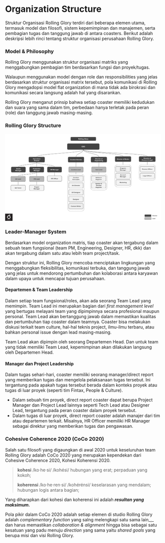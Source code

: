 # Organization Structure

Struktur Organisasi Rolling Glory terdiri dari beberapa elemen utama, termasuk model dan filosofi, sistem kepemimpinan dan manajemen, serta pembagian tugas dan tanggung jawab di antara coasters. Berikut adalah deskripsi lebih rinci tentang struktur organisasi perusahaan Rolling Glory.

### Model & Philosophy

Rolling Glory menggunakan struktur organisasi matriks yang menggabungkan pembagian tim berdasarkan fungsi dan proyek/tugas.

Walaupun menggunakan model dengan role dan responsibilities yang jelas berdasarkan struktur organisasi matrix tersebut, pola komunikasi di Rolling Glory mengadopsi model flat organization di mana tidak ada birokrasi dan komunikasi secara langsung adalah hal yang disarankan.&#x20;

Rolling Glory menganut prinsip bahwa setiap coaster memiliki kedudukan dan suara yang sama dalam tim, perbedaan hanya terletak pada peran (role) dan tanggung jawab masing-masing.

### Rolling Glory Structure

![Struktur Organisasi Rolling Glory (2020)](<../.gitbook/assets/image (3) (1).png>)



### Leader-Manager System

Berdasarkan model organization matris, tiap coaster akan tergabung dalam sebuah team fungsional (team PM, Engineering, Designer, HR, dkk) dan akan tergabung dalam satu atau lebih team project/task.

Dengan struktur ini, Rolling Glory mencoba menciptakan lingkungan yang menggabungkan fleksibilitas, komunikasi terbuka, dan tanggung jawab yang jelas untuk mendorong pertumbuhan dan kolaborasi antara karyawan dalam upaya untuk mencapai tujuan perusahaan.

#### Departemen & Team Leadership

Dalam setiap team fungsional/roles, akan ada seorang Team Lead yang memimpin. Team Lead ini merupakan bagian dari _first management level_ yang bertugas melayani team yang dipimpinnya secara profesional maupun personal. Team Lead akan bertanggung jawab dalam memastikan kualitas dan pertumbuhan tiap coaster dalam teamnya. Coaster bisa melakukan diskusi terkait team culture, hal-hal teknis project, ilmu-ilmu terbaru, atau bahkan personal issue dengan lead masing-masing.&#x20;

Team Lead akan dipimpin oleh seorang Departemen Head. Dan untuk team yang tidak memiliki Team Lead, kepemimpinan akan dilakukan langsung oleh Departemen Head.

#### Manager dan Project Leadership

Dalam tugas sehari-hari, coaster memiliki seorang manager/direct report yang memberikan tugas dan mengelola pelaksanaan tugas tersebut. Ini tergantung pada apakah tugas tersebut berada dalam konteks proyek atau tugas di luar proyek (seperti tim Fintax, People & Culture).&#x20;

* Dalam sebuah tim proyek, direct report coaster dapat berupa Project Manager dan Project Lead lainnya seperti Tech Lead atau Designer Lead, tergantung pada peran coaster dalam proyek tersebut.
* Dalam tugas di luar proyek, direct report coaster adalah manajer dari tim atau departemen terkait. Misalnya, HR Officer memiliki HR Manager sebagai direktur yang memberikan tugas dan pengawasan.

### Cohesive Coherence 2020 (CoCo 2020)

Salah satu filosofi yang digaungkan di awal 2020 untuk keseluruhan team Rolling Glory adalah CoCo 2020 yang merupakan kependekan dari Cohesive Coherence 2020, Kohesi Koherensi 2020.

> **kohesi** /ko·he·si/ /kohési/ hubungan yang erat; perpaduan yang kokoh;
>
> **koherensi** /ko·he·ren·si/ /kohérénsi/ keselarasan yang mendalam; hubungan logis antara bagian;

Yang diharapkan dari kohesi dan koherensi ini adalah _**resultan yang maksimum.**_&#x20;

Pola pikir dalam CoCo 2020 adalah setiap elemen di studio Rolling Glory adalah _complementary function_ yang salng melengkapi satu sama lain_,_ dan harus memastikan _collaboration & alignment_ hingga bisa sebagai satu kesatuan yang padu menuju _direction_ yang sama yaitu _shared goals_ yang berupa misi dan visi Rolling Glory.

